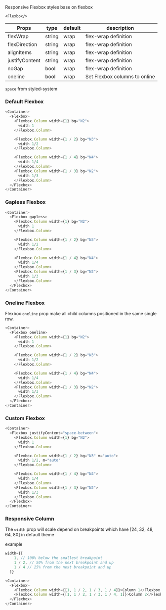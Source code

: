 Responsive Flexbox styles base on flexbox

`<Flexbox/>`

| Props          | type   | default | description                   |
| -------------- | ------ | ------- | ----------------------------- |
| flexWrap       | string | wrap    | flex-wrap definition          |
| flexDirection  | string | wrap    | flex-wrap definition          |
| alignItems     | string | wrap    | flex-wrap definition          |
| justifyContent | string | wrap    | flex-wrap definition          |
| noGap          | bool   | wrap    | flex-wrap definition          |
| oneline        | bool   | wrap    | Set Flexbox columns to online |

`space` from styled-system

### Default Flexbox

```js
<Container>
  <Flexbox>
    <Flexbox.Column width={1} bg="N2">
      width 1
    </Flexbox.Column>

    <Flexbox.Column width={1 / 2} bg="N3">
      width 1/2
    </Flexbox.Column>

    <Flexbox.Column width={1 / 4} bg="N4">
      width 1/4
    </Flexbox.Column>
    <Flexbox.Column width={1 / 3} bg="N2">
      width 1/3
    </Flexbox.Column>
  </Flexbox>
</Container>
```

### Gapless Flexbox

```js
<Container>
  <Flexbox gapless>
    <Flexbox.Column width={1} bg="N2">
      width 1
    </Flexbox.Column>

    <Flexbox.Column width={1 / 2} bg="N3">
      width 1/2
    </Flexbox.Column>

    <Flexbox.Column width={1 / 4} bg="N4">
      width 1/4
    </Flexbox.Column>
    <Flexbox.Column width={1 / 3} bg="N2">
      width 1/3
    </Flexbox.Column>
  </Flexbox>
</Container>
```

### Oneline Flexbox

Flexbox `oneline` prop make all child columns positioned in the same single row.

```js
<Container>
  <Flexbox oneline>
    <Flexbox.Column width={1} bg="N2">
      width 1
    </Flexbox.Column>

    <Flexbox.Column width={1 / 2} bg="N3">
      width 1/2
    </Flexbox.Column>

    <Flexbox.Column width={1 / 4} bg="N4">
      width 1/4
    </Flexbox.Column>
    <Flexbox.Column width={1 / 3} bg="N2">
      width 1/3
    </Flexbox.Column>
  </Flexbox>
</Container>
```

### Custom Flexbox

```js
<Container>
  <Flexbox justifyContent="space-between">
    <Flexbox.Column width={1} bg="N2">
      width 1
    </Flexbox.Column>

    <Flexbox.Column width={1 / 2} bg="N3" m="auto">
      width 1/2, m="auto"
    </Flexbox.Column>

    <Flexbox.Column width={1 / 4} bg="N4">
      width 1/4
    </Flexbox.Column>
    <Flexbox.Column width={1 / 3} bg="N2">
      width 1/3
    </Flexbox.Column>
  </Flexbox>
</Container>
```

### Responsive Column

The `width` prop will scale depend on breakpoints which have [24, 32, 48, 64, 80] in default theme

example

```js static
width={[
    1, // 100% below the smallest breakpoint
    1 / 2, // 50% from the next breakpoint and up
    1 / 4 // 25% from the next breakpoint and up
  ]}
```

```js
<Container>
  <Flexbox>
    <Flexbox.Column width={[1, 1 / 2, 1 / 3, 1 / 4]}>Column 1</Flexbox.Column>
    <Flexbox.Column width={[1, 1 / 2, 1 / 3, 1 / 4, 1]}>Column 2</Flexbox.Column>
  </Flexbox>
</Container>
```
